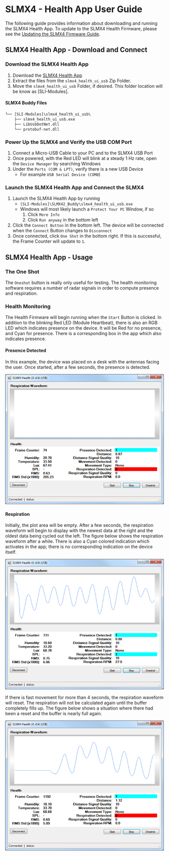 # SLMX4 - Health App User Guide
The following guide provides information about downloading and running the SLMX4 Health App. To update to the SLMX4 Health Firmware, please see the [Updating the SLMX4 Firmware Guide](insecure_fw_update.md).

## SLMX4 Health App - Download and Connect
### Download the SLMX4 Health App
1. Download the [SLMX4 Health App](https://modules-release.s3-us-west-2.amazonaws.com/health_windows_app/slmx4_health_ui_usb.zip)
2. Extract the files from the `slmx4_health_ui_usb` Zip Folder.
3. Move the `slmx4_health_ui_usb` Folder, if desired. This folder location will be know as [SLI-Modules].
#### SLMX4  Buddy Files
    └── [SLI-Modules]\slmx4_health_ui_usb\
        ├── slmx4_health_ui_usb.exe
        ├── LibUsbDotNet.dll
        └── protobuf-net.dll

### Power Up the SLMX4 and Verify the USB COM Port
1. Connect a Micro-USB Cable to your PC and to the SLMX4 USB Port
2. Once powered, with the Red LED will blink at a steady 1 Hz rate, open the `Device Manager` by searching Windows
3. Under the `Ports (COM & LPT)`, verify there is a new USB Device
    - For example `USB Serial Device (COM8`)

### Launch the SLMX4 Health App and Connect the SLMX4
1. Launch the SLMX4 Health App by running
    - `[SLI-Modules]\SLMX42_Buddy\slmx4_health_ui_usb.exe`
    - Windows will most likely launch a `Protect Your PC` Window, if so
        1. Click `More Info`
        2. Click `Run anyway` in the bottom left
2. Click the `Connect Button` in the bottom left. The device will be connected when the `Connect` Button changes to `Disconnect`
3. Once connected, click `One Shot` in the bottom right. If this is successful, the Frame Counter will update to `1`.

## SLMX4 Health App - Usage
### The One Shot
The `Oneshot` button is really only useful for testing. The health monitoring software requires a number of radar signals in order to compute presence and respiration.

### Health Monitoring
The Health Firmware will begin running when the `Start` Button is clicked. In addition to the blinking Red LED (Module Heartbeat), there is also an RGB LED which indicates presence on the device. It will be Red for no presence, and Cyan for presence. There is a corresponding box in the app which also indicates presence.

#### Presence Detected
In this example, the device was placed on a desk with the antennas facing the user. Once started, after a few seconds, the presence is detected.
<p align="center">
  <img src="../images/health_app/presence.png" />
</p>

#### Respiration
Initially, the plot area will be empty. After a few seconds, the respiration waveform will begin to display with the newest data at the right and the oldest data being cycled out the left. The figure below shows the respiration waveform after a while. There is also a Cyan colored indication which activates in the app; there is no corresponding indication on the device itself.
<p align="center">
  <img src="../images/health_app/respiration.png" />
</p>

If there is fast movement for more than 4 seconds, the respiration waveform will reset. The respiration will not be calculated again until the buffer completely fills up. The figure below shows a situation where there had been a reset and the buffer is nearly full again.  
<p align="center">
  <img src="../images/health_app/fast_movement_reset.png" />
</p>